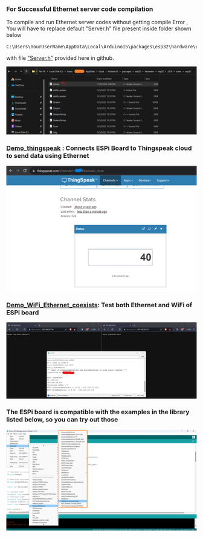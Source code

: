 ### For Successful Ethernet server code compilation 

To compile and run Ethernet server codes without getting compile Error , 
You will have to replace default "Server.h" file present inside folder shown below 
```
C:\Users\YourUserName\AppData\Local\Arduino15\packages\esp32\hardware\esp32\2.0.9\cores\esp32
```
with file ["Server.h"](https://github.com/sbcshop/ESPi_Software/blob/main/examples/Server.h) provided here in github. 

<img src="https://github.com/sbcshop/ESPi_Software/blob/main/images/server_file_location.png">


### [Demo_thingspeak](https://github.com/sbcshop/ESPi_Software/tree/main/examples/Demo_thingspeak) : Connects ESPi Board to Thingspeak cloud to send data using Ethernet

<img src="https://github.com/sbcshop/ESPi_Software/blob/main/images/thingspeak_screenshot.png">


### [Demo_WiFi_Ethernet_coexists](https://github.com/sbcshop/ESPi_Software/tree/main/examples/Demo_WiFi_Ethernet_coexists): Test both Ethernet and WiFi of ESPi board
<img src="https://github.com/sbcshop/ESPi_Software/blob/main/images/demo_ethernet_wifi_combine.png">

### The ESPi board is compatible with the examples in the library listed below, so you can try out those
<img src="https://github.com/sbcshop/ESPi_Software/blob/main/images/other_examples.png">
